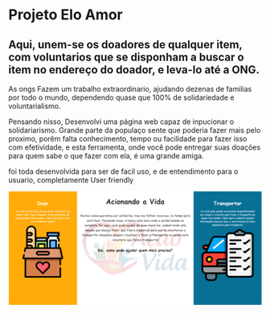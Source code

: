 
# Projeto Elo Amor

Aqui, unem-se os doadores de qualquer item, com voluntarios que se disponham a buscar o item no endereço do doador, e leva-lo até a ONG.
-------------------------------------------------------
As ongs Fazem um trabalho extraordinario, ajudando dezenas de familias por todo o mundo, dependendo quase que 100% de solidariedade e voluntarialismo.

Pensando nisso, Desenvolvi uma página web capaz de inpucionar o solidariarismo. Grande parte da populaço sente que poderia fazer mais pelo proximo, porêm falta conhecimento, tempo ou facilidade para fazer isso com efetividade, e esta ferramenta, onde você pode entregar suas doações para quem sabe o que fazer com ela, é uma grande amiga. 

foi toda desenvolvida para ser de facil uso, e de entendimento para o usuario, completamente User friendly

![alt text](/img/tela_inicial.png)



